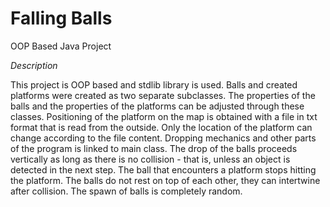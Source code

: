 # Falling Balls
OOP Based Java Project

*Description*

This project is OOP based and stdlib library is used. Balls and created platforms were created as two separate subclasses. The properties of the balls and the properties of the platforms can be adjusted through these classes. Positioning of the platform on the map is obtained with a file in txt format that is read from the outside. Only the location of the platform can change according to the file content. Dropping mechanics and other parts of the program is linked to main class. The drop of the balls proceeds vertically as long as there is no collision - that is, unless an object is detected in the next step. The ball that encounters a platform stops hitting the platform. The balls do not rest on top of each other, they can intertwine after collision. The spawn of balls is completely random.


